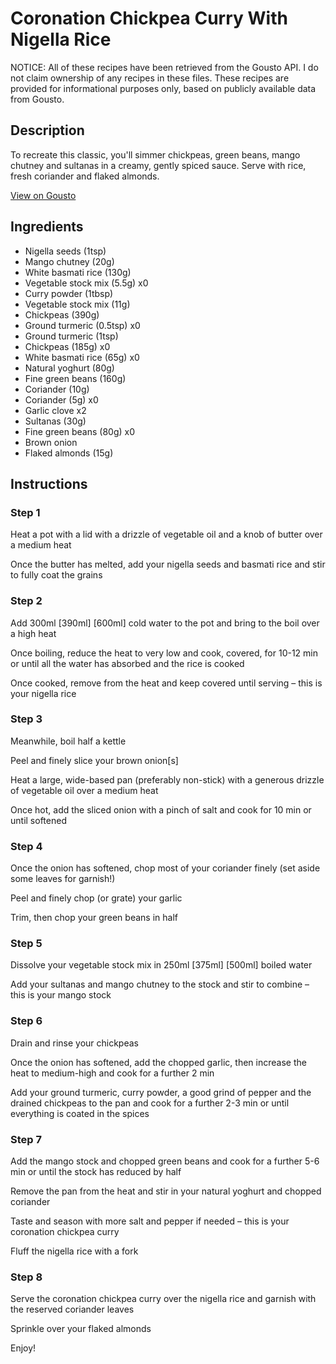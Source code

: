 # Coronation Chickpea Curry With Nigella Rice

NOTICE: All of these recipes have been retrieved from the Gousto API. I do not claim ownership of any recipes in these files. These recipes are provided for informational purposes only, based on publicly available data from Gousto.

## Description

To recreate this classic, you'll simmer chickpeas, green beans, mango chutney and sultanas in a creamy, gently spiced sauce. Serve with rice, fresh coriander and flaked almonds. 

[View on Gousto](https://www.gousto.co.uk/recipes/cookbook/coronation-chickpea-curry-with-nigella-rice)

## Ingredients

- Nigella seeds (1tsp)
- Mango chutney (20g)
- White basmati rice (130g)
- Vegetable stock mix (5.5g) x0
- Curry powder (1tbsp)
- Vegetable stock mix (11g)
- Chickpeas (390g)
- Ground turmeric (0.5tsp) x0
- Ground turmeric (1tsp)
- Chickpeas (185g) x0
- White basmati rice (65g) x0
- Natural yoghurt (80g)
- Fine green beans (160g)
- Coriander (10g)
- Coriander (5g) x0
- Garlic clove x2
- Sultanas (30g)
- Fine green beans (80g) x0
- Brown onion
- Flaked almonds (15g)

## Instructions


### Step 1

Heat a pot with a lid with a drizzle of vegetable oil and a knob of butter over a medium heat

Once the butter has melted, add your nigella seeds and basmati rice and stir to fully coat the grains


### Step 2

Add 300ml <span class="text-purple">[390ml]</span><span class="text-danger"> [600ml] </span>cold water to the pot and bring to the boil over a high heat

Once boiling, reduce the heat to very low and cook, covered, for 10-12 min or until all the water has absorbed and the rice is cooked

Once cooked, remove from the heat and keep covered until serving – this is your nigella rice


### Step 3

Meanwhile, boil half a kettle

Peel and finely slice your brown onion[s]

Heat a large, wide-based pan (preferably non-stick) with a generous drizzle of vegetable oil over a medium heat

Once hot, add the sliced onion with a pinch of salt and cook for 10 min or until softened


### Step 4

Once the onion has softened, chop most of your coriander finely (set aside some leaves for garnish!)

Peel and finely chop (or grate) your garlic

Trim, then chop your green beans in half


### Step 5

Dissolve your vegetable stock mix in 250ml <span class="text-purple">[375ml]</span> <span class="text-danger">[500ml]</span> boiled water

Add your sultanas and mango chutney to the stock and stir to combine – this is your mango stock


### Step 6

Drain and rinse your chickpeas

Once the onion has softened, add the chopped garlic, then increase the heat to medium-high and cook for a further 2 min

Add your ground turmeric, curry powder, a good grind of pepper and the drained chickpeas to the pan and cook for a further 2-3 min or until everything is coated in the spices


### Step 7

Add the mango stock and chopped green beans and cook for a further 5-6 min or until the stock has reduced by half

Remove the pan from the heat and stir in your natural yoghurt and chopped coriander

Taste and season with more salt and pepper if needed – this is your coronation chickpea curry

Fluff the nigella rice with a fork

### Step 8

Serve the coronation chickpea curry over the nigella rice and garnish with the reserved coriander leaves

Sprinkle over your flaked almonds

Enjoy!


